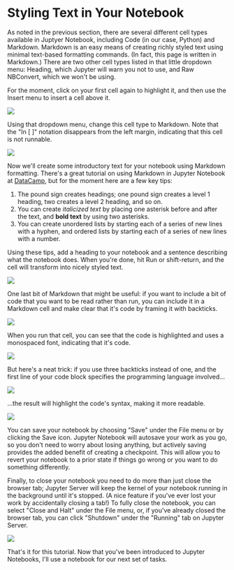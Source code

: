 # Styling Text in Your Notebook

As noted in the previous section, there are several different cell types available in Juptyer Notebook, including Code (in our case, Python) and Markdown. Markdown is an easy means of creating richly styled text using minimal text-based formatting commands. (In fact, this page is written in Markdown.) There are two other cell types listed in that little dropdown menu: Heading, which Jupyter will warn you not to use, and Raw NBConvert, which we won't be using.

For the moment, click on your first cell again to highlight it, and then use the Insert menu to insert a cell above it.

![][1]

[1]: images/insert-cell.png

Using that dropdown menu, change this cell type to Markdown. Note that the "In [ ]" notation disappears from the left margin, indicating that this cell is not runnable.

![][2]

[2]: images/not-runnable.png

Now we'll create some introductory text for your notebook using Markdown formatting. There's a great tutorial on using Markdown in Jupyter Notebook at [DataCamp](https://www.datacamp.com/community/tutorials/markdown-in-jupyter-notebook), but for the moment here are a few key tips:

1. The pound sign creates headings; one pound sign creates a level 1 heading, two creates a level 2 heading, and so on.
2. You can create *italicized text* by placing one asterisk before and after the text, and **bold text** by using two asterisks.
3. You can create unordered lists by starting each of a series of new lines with a hyphen, and ordered lists by starting each of a series of new lines with a number.

Using these tips, add a heading to your notebook and a sentence describing what the notebook does. When you're done, hit Run or shift-return, and the cell will transform into nicely styled text.

![][3]

[3]: images/styled-text.png

One last bit of Markdown that might be useful: if you want to include a bit of code that you want to be read rather than run, you can include it in a Markdown cell and make clear that it's code by framing it with backticks.

![][4]

[4]: images/code1.png

When you run that cell, you can see that the code is highlighted and uses a monospaced font, indicating that it's code.

![][5]

[5]: images/code2.png

But here's a neat trick: if you use three backticks instead of one, and the first line of your code block specifies the programming language involved...

![][6]

[6]: images/code3.png

...the result will highlight the code's syntax, making it more readable.

![][7]

[7]: images/code4.png

You can save your notebook by choosing "Save" under the File menu or by clicking the Save icon. Jupyter Notebook will autosave your work as you go, so you don't need to worry about losing anything, but actively saving provides the added benefit of creating a checkpoint. This will allow you to revert your notebook to a prior state if things go wrong or you want to do something differently.

Finally, to close your notebook you need to do more than just close the browser tab; Jupyter Server will keep the kernel of your notebook running in the background until it's stopped. (A nice feature if you've ever lost your work by accidentally closing a tab!) To fully close the notebook, you can select "Close and Halt" under the File menu, or, if you've already closed the browser tab, you can click "Shutdown" under the "Running" tab on Jupyter Server.

![][8]

[8]: images/shutdown.jpg

That's it for this tutorial. Now that you've been introduced to Jupyter Notebooks, I'll use a notebook for our next set of tasks.



